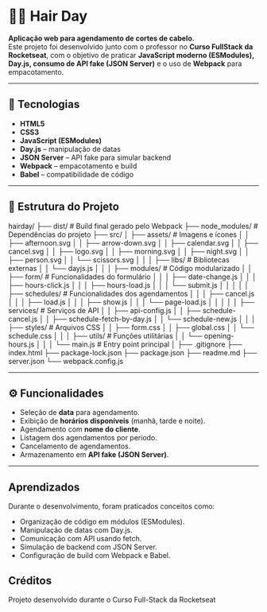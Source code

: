 # 💇‍♂️ Hair Day

**Aplicação web para agendamento de cortes de cabelo.**  
Este projeto foi desenvolvido junto com o professor no **Curso FullStack da Rocketseat**, com o objetivo de praticar **JavaScript moderno (ESModules), Day.js, consumo de API fake (JSON Server)** e o uso de **Webpack** para empacotamento.

---

## 🚀 Tecnologias

- **HTML5**
- **CSS3**
- **JavaScript (ESModules)**
- **Day.js** – manipulação de datas
- **JSON Server** – API fake para simular backend
- **Webpack** – empacotamento e build
- **Babel** – compatibilidade de código

---

## 📂 Estrutura do Projeto

hairday/
├── dist/ # Build final gerado pelo Webpack
├── node_modules/ # Dependências do projeto
├── src/
│ ├── assets/ # Imagens e ícones
│ │ ├── afternoon.svg
│ │ ├── arrow-down.svg
│ │ ├── calendar.svg
│ │ ├── cancel.svg
│ │ ├── logo.svg
│ │ ├── morning.svg
│ │ ├── night.svg
│ │ ├── person.svg
│ │ └── scissors.svg
│ │
│ ├── libs/ # Bibliotecas externas
│ │ └── dayjs.js
│ │
│ ├── modules/ # Código modularizado
│ │ ├── form/ # Funcionalidades do formulário
│ │ │ ├── date-change.js
│ │ │ ├── hours-click.js
│ │ │ ├── hours-load.js
│ │ │ └── submit.js
│ │ │
│ │ ├── schedules/ # Funcionalidades dos agendamentos
│ │ │ ├── cancel.js
│ │ │ ├── load.js
│ │ │ ├── show.js
│ │ │ └── page-load.js
│ │
│ │
│ ├── services/ # Serviços de API
│ │ ├── api-config.js
│ │ ├── schedule-cancel.js
│ │ ├── schedule-fetch-by-day.js
│ │ └── schedule-new.js
│ │
│ ├── styles/ # Arquivos CSS
│ │ ├── form.css
│ │ ├── global.css
│ │ └── schedule.css
│ │
│ ├── utils/ # Funções utilitárias
│ │ └── opening-hours.js
│ │
│ └── main.js # Entry point principal
│
├── .gitignore
├── index.html
├── package-lock.json
├── package.json
├── readme.md
├── server.json
└── webpack.config.js

---

## ⚙️ Funcionalidades

- Seleção de **data** para agendamento.
- Exibição de **horários disponíveis** (manhã, tarde e noite).
- Agendamento com **nome do cliente**.
- Listagem dos agendamentos por período.
- Cancelamento de agendamentos.
- Armazenamento em **API fake (JSON Server)**.

---

## Aprendizados

Durante o desenvolvimento, foram praticados conceitos como:

- Organização de código em módulos (ESModules).
- Manipulação de datas com Day.js.
- Comunicação com API usando fetch.
- Simulação de backend com JSON Server.
- Configuração de build com Webpack e Babel.

## Créditos

Projeto desenvolvido durante o Curso Full-Stack da Rocketseat

